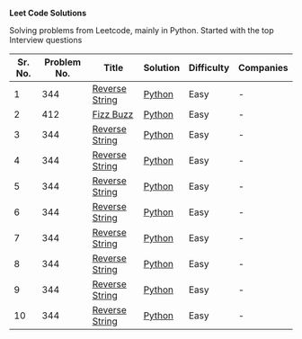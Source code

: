 **Leet Code Solutions**

Solving problems from Leetcode, mainly in Python. Started with the top Interview questions


| Sr. No. | Problem No. | Title  | Solution  | Difficulty  | Companies |
| ----- | ----- | ----- | ----- | ----- | ----- |
| 1 | 344 | [Reverse String](https://leetcode.com/problems/reverse-string/description/) |  [Python](https://github.com/stuti-rastogi/leetcodesolutions/blob/master/reverseString.py)| Easy  | - |
| 2 | 412 | [Fizz Buzz](https://leetcode.com/problems/fizz-buzz/description/) |  [Python](https://github.com/stuti-rastogi/leetcodesolutions/blob/master/fizzBuzz.py)| Easy  | - |
| 3 | 344 | [Reverse String](https://leetcode.com/problems/reverse-string/description/) |  [Python](https://github.com/stuti-rastogi/leetcodesolutions/blob/master/reverseString.py)| Easy  | - |
| 4 | 344 | [Reverse String](https://leetcode.com/problems/reverse-string/description/) |  [Python](https://github.com/stuti-rastogi/leetcodesolutions/blob/master/reverseString.py)| Easy  | - |
| 5 | 344 | [Reverse String](https://leetcode.com/problems/reverse-string/description/) |  [Python](https://github.com/stuti-rastogi/leetcodesolutions/blob/master/reverseString.py)| Easy  | - |
| 6 | 344 | [Reverse String](https://leetcode.com/problems/reverse-string/description/) |  [Python](https://github.com/stuti-rastogi/leetcodesolutions/blob/master/reverseString.py)| Easy  | - |
| 7 | 344 | [Reverse String](https://leetcode.com/problems/reverse-string/description/) |  [Python](https://github.com/stuti-rastogi/leetcodesolutions/blob/master/reverseString.py)| Easy  | - |
| 8 | 344 | [Reverse String](https://leetcode.com/problems/reverse-string/description/) |  [Python](https://github.com/stuti-rastogi/leetcodesolutions/blob/master/reverseString.py)| Easy  | - |
| 9 | 344 | [Reverse String](https://leetcode.com/problems/reverse-string/description/) |  [Python](https://github.com/stuti-rastogi/leetcodesolutions/blob/master/reverseString.py)| Easy  | - |
| 10 | 344 | [Reverse String](https://leetcode.com/problems/reverse-string/description/) |  [Python](https://github.com/stuti-rastogi/leetcodesolutions/blob/master/reverseString.py)| Easy  | - |

